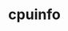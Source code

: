 ---
title: "cpuinfo"
layout: cache
categories: [package, develop-2025-07-13]
meta: {"compilers": ["apple-clang@17.0.0", "gcc@11.4.0", "gcc@13.2.0"], "num_specs": 16, "num_specs_by_stack": {"e4s": 2, "ml-darwin-aarch64-mps": 4, "ml-linux-aarch64-cpu": 5, "ml-linux-aarch64-cuda": 4, "ml-linux-x86_64-cpu": 5, "ml-linux-x86_64-cuda": 4, "root": 16}, "oss": ["sequoia", "ubuntu22.04", "ubuntu24.04"], "platforms": ["darwin", "linux"], "stacks": ["e4s", "ml-darwin-aarch64-mps", "ml-linux-aarch64-cpu", "ml-linux-aarch64-cuda", "ml-linux-x86_64-cpu", "ml-linux-x86_64-cuda", "root"], "targets": ["aarch64", "x86_64_v3"], "versions": ["2023-11-04", "2024-08-30", "2024-09-06", "2024-09-26"]}
spec_details: [{"compiler": "apple-clang@17.0.0", "hash": "2apkhszhknp56q3zox5uyulj6sc2zshf", "os": "sequoia", "platform": "darwin", "size": "-", "stacks": ["ml-darwin-aarch64-mps", "root"], "target": "aarch64", "variants": ["build_system=cmake", "build_type=Release", "commit=094fc30b9256f54dad5ad23bcbfb5de74781422f", "generator=ninja", "~ipo"], "versions": ["2024-09-06"]}, {"compiler": "gcc@13.2.0", "hash": "2ihlkb4gvy6saja4t6bjc4spugbuhpqu", "os": "ubuntu24.04", "platform": "linux", "size": "-", "stacks": ["ml-linux-aarch64-cpu", "ml-linux-aarch64-cuda", "root"], "target": "aarch64", "variants": ["build_system=cmake", "build_type=Release", "commit=1e83a2fdd3102f65c6f1fb602c1b320486218a99", "generator=ninja", "~ipo"], "versions": ["2024-09-26"]}, {"compiler": "gcc@13.2.0", "hash": "7czaczhcusbe3lskuwi2oce7w4yrmgvc", "os": "ubuntu24.04", "platform": "linux", "size": "-", "stacks": ["ml-linux-x86_64-cpu", "ml-linux-x86_64-cuda", "root"], "target": "x86_64_v3", "variants": ["build_system=cmake", "build_type=Release", "commit=1e83a2fdd3102f65c6f1fb602c1b320486218a99", "generator=ninja", "~ipo"], "versions": ["2024-09-26"]}, {"compiler": "gcc@11.4.0", "hash": "aq6lx3j567ebtawyhyemgpfvxddxak2s", "os": "ubuntu22.04", "platform": "linux", "size": "-", "stacks": ["e4s", "root"], "target": "x86_64_v3", "variants": ["build_system=cmake", "build_type=Release", "commit=1e83a2fdd3102f65c6f1fb602c1b320486218a99", "generator=ninja", "~ipo"], "versions": ["2024-09-26"]}, {"compiler": "apple-clang@17.0.0", "hash": "bxw4bnvdqqgusirf2drhbpmofrk7ioav", "os": "sequoia", "platform": "darwin", "size": "-", "stacks": ["ml-darwin-aarch64-mps", "root"], "target": "aarch64", "variants": ["build_system=cmake", "build_type=Release", "commit=1e83a2fdd3102f65c6f1fb602c1b320486218a99", "generator=ninja", "~ipo"], "versions": ["2024-09-26"]}, {"compiler": "gcc@13.2.0", "hash": "cb3pld7zkk3xnz6t3mfxgk3dqhvhzvzl", "os": "ubuntu24.04", "platform": "linux", "size": "-", "stacks": ["ml-linux-aarch64-cpu", "ml-linux-aarch64-cuda", "root"], "target": "aarch64", "variants": ["build_system=cmake", "build_type=Release", "commit=094fc30b9256f54dad5ad23bcbfb5de74781422f", "generator=ninja", "~ipo"], "versions": ["2024-09-06"]}, {"compiler": "gcc@13.2.0", "hash": "d5obtf5sqhta6gkt3gll7vizgi6nkisw", "os": "ubuntu24.04", "platform": "linux", "size": "-", "stacks": ["ml-linux-aarch64-cpu", "root"], "target": "aarch64", "variants": ["build_system=cmake", "build_type=Release", "commit=d6860c477c99f1fce9e28eb206891af3c0e1a1d7", "generator=ninja", "~ipo"], "versions": ["2023-11-04"]}, {"compiler": "gcc@11.4.0", "hash": "fpeunllcc2cxyl2wg4kjw56hhkro2tp5", "os": "ubuntu22.04", "platform": "linux", "size": "-", "stacks": ["e4s", "root"], "target": "x86_64_v3", "variants": ["build_system=cmake", "build_type=Release", "commit=1e83a2fdd3102f65c6f1fb602c1b320486218a99", "generator=ninja", "~ipo"], "versions": ["2024-09-26"]}, {"compiler": "gcc@13.2.0", "hash": "g6ulpyipspzedcmu7qcz7gvl4smtvmsc", "os": "ubuntu24.04", "platform": "linux", "size": "-", "stacks": ["ml-linux-x86_64-cpu", "ml-linux-x86_64-cuda", "root"], "target": "x86_64_v3", "variants": ["build_system=cmake", "build_type=Release", "commit=094fc30b9256f54dad5ad23bcbfb5de74781422f", "generator=ninja", "~ipo"], "versions": ["2024-09-06"]}, {"compiler": "gcc@13.2.0", "hash": "hvc4ykzugyu6qls3fyeeskd7hka5pq3c", "os": "ubuntu24.04", "platform": "linux", "size": "-", "stacks": ["ml-linux-x86_64-cpu", "ml-linux-x86_64-cuda", "root"], "target": "x86_64_v3", "variants": ["build_system=cmake", "build_type=Release", "commit=1e83a2fdd3102f65c6f1fb602c1b320486218a99", "generator=ninja", "~ipo"], "versions": ["2024-09-26"]}, {"compiler": "apple-clang@17.0.0", "hash": "i7mbdknys3aa7wocthnnenjrjwy4nsle", "os": "sequoia", "platform": "darwin", "size": "-", "stacks": ["ml-darwin-aarch64-mps", "root"], "target": "aarch64", "variants": ["build_system=cmake", "build_type=Release", "commit=1e83a2fdd3102f65c6f1fb602c1b320486218a99", "generator=ninja", "~ipo"], "versions": ["2024-09-26"]}, {"compiler": "apple-clang@17.0.0", "hash": "ldgr32s7calzafhuukbfoj4ql76lh2e7", "os": "sequoia", "platform": "darwin", "size": "-", "stacks": ["ml-darwin-aarch64-mps", "root"], "target": "aarch64", "variants": ["build_system=cmake", "build_type=Release", "commit=fa1c679da8d19e1d87f20175ae1ec10995cd3dd3", "generator=ninja", "~ipo"], "versions": ["2024-08-30"]}, {"compiler": "gcc@13.2.0", "hash": "nuaqzqaulsltie6ggda6r2wzyvv27jyp", "os": "ubuntu24.04", "platform": "linux", "size": "-", "stacks": ["ml-linux-x86_64-cpu", "root"], "target": "x86_64_v3", "variants": ["build_system=cmake", "build_type=Release", "commit=d6860c477c99f1fce9e28eb206891af3c0e1a1d7", "generator=ninja", "~ipo"], "versions": ["2023-11-04"]}, {"compiler": "gcc@13.2.0", "hash": "ocqahgak2kycoenv2va32rmeqhe5gkk2", "os": "ubuntu24.04", "platform": "linux", "size": "-", "stacks": ["ml-linux-aarch64-cpu", "ml-linux-aarch64-cuda", "root"], "target": "aarch64", "variants": ["build_system=cmake", "build_type=Release", "commit=1e83a2fdd3102f65c6f1fb602c1b320486218a99", "generator=ninja", "~ipo"], "versions": ["2024-09-26"]}, {"compiler": "gcc@13.2.0", "hash": "tp5a26iaqshj2xswnacbnzplq3tiwwjn", "os": "ubuntu24.04", "platform": "linux", "size": "-", "stacks": ["ml-linux-x86_64-cpu", "ml-linux-x86_64-cuda", "root"], "target": "x86_64_v3", "variants": ["build_system=cmake", "build_type=Release", "commit=fa1c679da8d19e1d87f20175ae1ec10995cd3dd3", "generator=ninja", "~ipo"], "versions": ["2024-08-30"]}, {"compiler": "gcc@13.2.0", "hash": "xk5ke44knck3jw5ozv653jwvnkvvjgp4", "os": "ubuntu24.04", "platform": "linux", "size": "-", "stacks": ["ml-linux-aarch64-cpu", "ml-linux-aarch64-cuda", "root"], "target": "aarch64", "variants": ["build_system=cmake", "build_type=Release", "commit=fa1c679da8d19e1d87f20175ae1ec10995cd3dd3", "generator=ninja", "~ipo"], "versions": ["2024-08-30"]}]
---